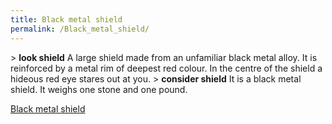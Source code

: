 ```yaml
---
title: Black metal shield
permalink: /Black_metal_shield/
---
```


\> **look shield**
A large shield made from an unfamiliar black metal alloy. It is
reinforced
by a metal rim of deepest red colour. In the centre of the shield a
hideous
red eye stares out at you.
\> **consider shield**
It is a black metal shield.
It weighs one stone and one pound.

[Black metal shield](Category:_Shields "wikilink")